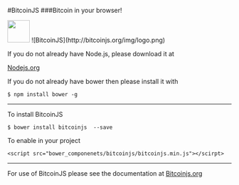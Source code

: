 #BitcoinJS
###Bitcoin in your browser!

<img src="http://bower.io/img/bower-logo.png" height="50"/> 
![BitcoinJS](http://bitcoinjs.org/img/logo.png)

If you do not already have Node.js, please download it at 

[Nodejs.org](http://nodejs.org/)

If you do not already have bower then please install it with

    $ npm install bower -g


----------

To install BitcoinJS

    $ bower install bitcoinjs  --save 
    
To enable in your project

    <script src="bower_componenets/bitcoinjs/bitcoinjs.min.js"></scirpt>
    
----------
For use of BitcoinJS please see the documentation at [Bitcoinjs.org](http://bitcoinjs.org/)
